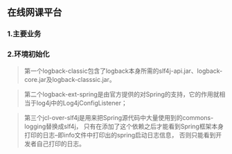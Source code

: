 ## 在线网课平台

### 1.主要业务

### 2.环境初始化

> 第一个logback-classic包含了logback本身所需的slf4j-api.jar、logback-core.jar及logback-classsic.jar。  

> 第二个logback-ext-spring是由官方提供的对Spring的支持，它的作用就相当于log4j中的Log4jConfigListener；  

> 第三个jcl-over-slf4j是用来把Spring源代码中大量使用到的commons-logging替换成slf4j，
只有在添加了这个依赖之后才能看到Spring框架本身打印的日志–即info文件中打印出的spring启动日志信息，
否则只能看到开发者自己打印的日志。
